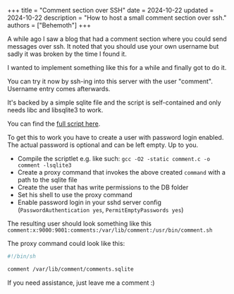 +++
title = "Comment section over SSH"
date = 2024-10-22
updated = 2024-10-22
description = "How to host a small comment section over ssh."
authors = ["Behemoth"]
+++

A while ago I saw a blog that had a comment section where you could send messages over ssh. It noted that you should use your own username but sadly it was broken by the time I found it.

I wanted to implement something like this for a while and finally got to do it.

You can try it now by ssh-ing into this server with the user "comment".
Username entry comes afterwards.

It's backed by a simple sqlite file and the script is self-contained and only needs libc and libsqlite3 to work.

You can find the [full script here](/blog/ssh_comment/comment.c).

To get this to work you have to create a user with password login enabled. The actual password is optional and can be left empty. Up to you.

* Compile the scriptlet e.g. like such: `gcc -O2 -static comment.c -o comment -lsqlite3`
* Create a proxy command that invokes the above created `command` with a path to the sqlite file
* Create the user that has write permissions to the DB folder
* Set his shell to use the proxy command
* Enable password login in your sshd server config (`PasswordAuthentication yes`, `PermitEmptyPasswords yes`)

The resulting user should look something like this
`comment:x:9000:9001:comments:/var/lib/comment:/usr/bin/comment.sh`

The proxy command could look like this:
```sh
#!/bin/sh

comment /var/lib/comment/comments.sqlite
```

If you need assistance, just leave me a comment :)
